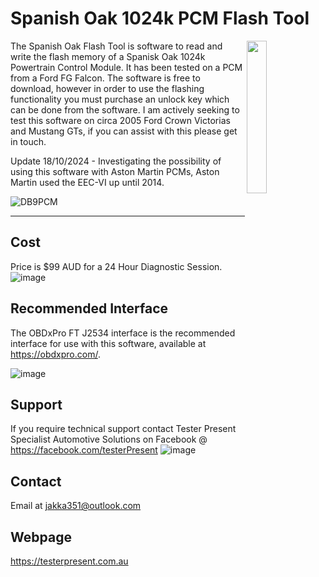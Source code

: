 # Spanish Oak 1024k PCM Flash Tool



<img src="https://github.com/user-attachments/assets/43a38fd5-3ccb-4d68-9ff8-fa1d7500c8fd" width="25%" height="25%" align="right"/>
The Spanish Oak Flash Tool is software to read and write the flash memory of a Spanisk Oak 1024k Powertrain Control Module. It has been tested on a PCM from a Ford FG Falcon. The software is free to download, however in order to use the flashing functionality you must purchase an unlock key which can be done from the software. I am actively seeking to test this software on circa 2005 Ford Crown Victorias and Mustang GTs, if you can assist with this please get in touch.

Update 18/10/2024 - Investigating the possibility of using this software with Aston Martin PCMs, Aston Martin used the EEC-VI up until 2014.

![DB9PCM](https://github.com/user-attachments/assets/09e80a48-0a6f-4a37-aa12-55420ad9b421)


***
## Cost
Price is $99 AUD for a 24 Hour Diagnostic Session.
![image](https://github.com/user-attachments/assets/b5f98e4d-5069-4408-bdcc-b6f3e042a51d)

## Recommended Interface
The OBDxPro FT J2534 interface is the recommended interface for use with this software, available at https://obdxpro.com/.

![image](https://github.com/user-attachments/assets/dddaaf30-46f7-4d00-8993-64723f57c5ef)

## Support
If you require technical support contact Tester Present Specialist Automotive Solutions on Facebook @ https://facebook.com/testerPresent
![image](https://github.com/user-attachments/assets/6575588c-42a1-4761-952d-62462ba9468a)

## Contact
Email at jakka351@outlook.com

## Webpage
https://testerpresent.com.au
